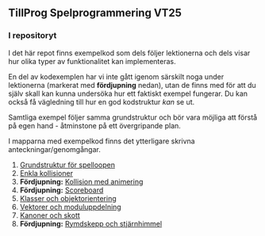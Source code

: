 ## TillProg Spelprogrammering VT25

### I repositoryt

I det här repot finns exempelkod som dels följer lektionerna och dels visar hur olika typer av funktionalitet kan implementeras.

En del av kodexemplen har vi inte gått igenom särskilt noga under lektionerna (markerat med **fördjupning** nedan), utan de finns med för att du själv skall kan kunna undersöka hur ett faktiskt exempel fungerar. Du kan också få vägledning till hur en god kodstruktur *kan* se ut.

Samtliga exempel följer samma grundstruktur och bör vara möjliga att förstå på egen hand - åtminstone på ett övergripande plan.

I mapparna med exempelkod finns det ytterligare skrivna anteckningar/genomgångar.

1. [Grundstruktur för spelloopen](exempelkod/01-grundstruktur-med-klasser/README.md)
2. [Enkla kollisioner](exempelkod/02-enkla-kollisioner/README.md)
3. **Fördjupning:** [Kollision med animering](exempelkod/03-kollision-med-animering/README.md)
4. **Fördjupning:** [Scoreboard](exempelkod/04-scoreboard/README.md)
5. [Klasser och objektorientering](exempelkod/05-klasser/README.md)
6. [Vektorer och moduluppdelning](exempelkod/06-vektorer/README.md)
7. [Kanoner och skott](exempelkod/07-kanoner-och-skott/README.md)
8. **Fördjupning:** [Rymdskepp och stjärnhimmel](exempelkod/08-rymdskepp-och-stjärnhimmel/README.md)
